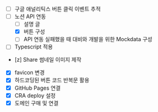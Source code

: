 - [ ] 구글 애널리틱스 버튼 클릭 이벤트 추적
- [ ] 노션 API 연동
  - [ ] 설명 글
  - [x] 버튼 구성
  - [ ] API 연동 실패했을 때 대비와 개발을 위한 Mockdata 구성
- [ ] Typescript 적용
- [z] Share 썸네일 이미지 제작
- [x] favicon 변경
- [x] 하드코딩된 버튼 코드 반복문 활용
- [x] GitHub Pages 연결
- [x] CRA deploy 설정
- [x] 도메인 구매 및 연결
